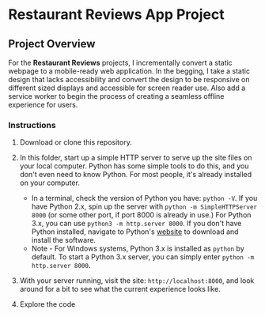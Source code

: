 # Restaurant Reviews App Project

## Project Overview

For the **Restaurant Reviews** projects, I incrementally convert a static webpage to a mobile-ready web application. In the begging, I take a static design that lacks accessibility and convert the design to be responsive on different sized displays and accessible for screen reader use. Also add a service worker to begin the process of creating a seamless offline experience for users.


### Instructions

1. Download or clone this repository.
2. In this folder, start up a simple HTTP server to serve up the site files on your local computer. Python has some simple tools to do this, and you don't even need to know Python. For most people, it's already installed on your computer.

    * In a terminal, check the version of Python you have: `python -V`. If you have Python 2.x, spin up the server with `python -m SimpleHTTPServer 8000` (or some other port, if port 8000 is already in use.) For Python 3.x, you can use `python3 -m http.server 8000`. If you don't have Python installed, navigate to Python's [website](https://www.python.org/) to download and install the software.
   * Note -  For Windows systems, Python 3.x is installed as `python` by default. To start a Python 3.x server, you can simply enter `python -m http.server 8000`.
3. With your server running, visit the site: `http://localhost:8000`, and look around for a bit to see what the current experience looks like.
4. Explore the code



